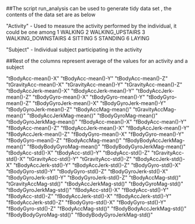 ##The script run_analysis can be used to generate tidy data set , the contents of the data set are as below

"Activity" - Used to measure the activity performed by the individual, it could be one among 
    1 WALKING
    2 WALKING_UPSTAIRS
    3 WALKING_DOWNSTAIRS
    4 SITTING
    5 STANDING
    6 LAYING
    
"Subject" - Individual subject participating in the activity 

##Rest of the columns represent average of the values for an activity and a subject

"tBodyAcc-mean()-X"
"tBodyAcc-mean()-Y"
"tBodyAcc-mean()-Z"
"tGravityAcc-mean()-X" 
"tGravityAcc-mean()-Y" 
"tGravityAcc-mean()-Z" 
"tBodyAccJerk-mean()-X"
"tBodyAccJerk-mean()-Y" 
"tBodyAccJerk-mean()-Z" 
"tBodyGyro-mean()-X" 
"tBodyGyro-mean()-Y" 
"tBodyGyro-mean()-Z"
"tBodyGyroJerk-mean()-X" 
"tBodyGyroJerk-mean()-Y" 
"tBodyGyroJerk-mean()-Z" "tBodyAccMag-mean()" "tGravityAccMag-mean()" "tBodyAccJerkMag-mean()" "tBodyGyroMag-mean()" "tBodyGyroJerkMag-mean()" "fBodyAcc-mean()-X" "fBodyAcc-mean()-Y" "fBodyAcc-mean()-Z" "fBodyAccJerk-mean()-X" "fBodyAccJerk-mean()-Y" "fBodyAccJerk-mean()-Z" "fBodyGyro-mean()-X" "fBodyGyro-mean()-Y" "fBodyGyro-mean()-Z" "fBodyAccMag-mean()" "fBodyBodyAccJerkMag-mean()" "fBodyBodyGyroMag-mean()" "fBodyBodyGyroJerkMag-mean()" "tBodyAcc-std()-X" "tBodyAcc-std()-Y" "tBodyAcc-std()-Z" "tGravityAcc-std()-X" "tGravityAcc-std()-Y" "tGravityAcc-std()-Z" "tBodyAccJerk-std()-X" "tBodyAccJerk-std()-Y" "tBodyAccJerk-std()-Z" "tBodyGyro-std()-X" "tBodyGyro-std()-Y" "tBodyGyro-std()-Z" "tBodyGyroJerk-std()-X" "tBodyGyroJerk-std()-Y" "tBodyGyroJerk-std()-Z" "tBodyAccMag-std()" "tGravityAccMag-std()" "tBodyAccJerkMag-std()" "tBodyGyroMag-std()" "tBodyGyroJerkMag-std()" "fBodyAcc-std()-X" "fBodyAcc-std()-Y" "fBodyAcc-std()-Z" "fBodyAccJerk-std()-X" "fBodyAccJerk-std()-Y" "fBodyAccJerk-std()-Z" "fBodyGyro-std()-X" "fBodyGyro-std()-Y" "fBodyGyro-std()-Z" "fBodyAccMag-std()" "fBodyBodyAccJerkMag-std()" "fBodyBodyGyroMag-std()" "fBodyBodyGyroJerkMag-std()"
